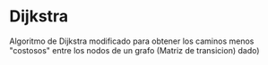 # Dijkstra
Algoritmo de Dijkstra modificado para obtener los caminos menos "costosos" entre los nodos de un grafo (Matriz de transicion) dado)
